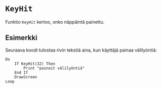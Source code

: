 `KeyHit`
==========

Funktio `KeyHit` kertoo, onko näppäintä painettu.

Esimerkki
----------

Seuraava koodi tulostaa rivin tekstiä aina,
kun käyttäjä painaa välilyöntiä:

    Do
        If KeyHit(32) Then
            Print "painoit välilyöntiä"
        End If
        DrawScreen
    Loop